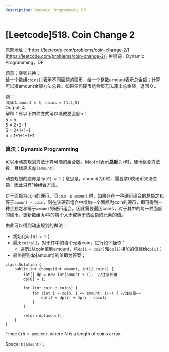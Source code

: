 ```yaml
---
description: Dynamic Programming，DP
---
```


# \[Leetcode]518. Coin Change 2

原题地址：[https://leetcode.com/problems/coin-change-2/](https://leetcode.com/problems/coin-change-2/) 关键词：Dynamic Programming，DP

题意：零钱兑换；\
给一个数组`coins[]`表示不同面额的硬币，给一个整数amount表示总金额；计算可以凑amount金额方法总数。如果任何硬币组合都无法凑出总金额，返回 0 。

例：\
Input: `amount = 5, coins = [1,2,5] `\
Output: 4 \
解释：有以下四种方式可以凑成总金额5：\
5 = 5 \
5 = 2+2+1 \
5 = 2+1+1+1 \
5 = 1+1+1+1+1

### 算法：Dynamic Programming

可以用动态规划方法计算可能的组合数。用`dp[x]`表示**总额**为`x`时，硬币组合方法数，目标是求`dp[amount]`

动态规划的边界是`dp[0] = 1`；意思是，amount为0时，需要拿0枚硬币来凑总额，因此只有1种组合方法。

对于面额为coin的硬币，当`coin ≤ amount` 时，如果存在一种硬币组合的总额之和等于`amount − coin`，则在该硬币组合中增加一个面额为coin的硬币，即可得到一种金额之和等于`amount`的硬币组合。因此需要遍历coins，对于其中的每一种面额的硬币，更新数组dp中的每个大于或等于该面额的元素的值。

由此可以得到动态规划的做法：

* 初始化`dp[0] = 1`；
* 遍历`coins[]`，对于其中的每个元素coin，进行如下操作：
  * 遍历`i`从coin值到amount，将`dp[i − coin]`和`dp[i]`相加的值赋给`dp[i]`； 
* 最终得到dp\[amount]的值即为答案；

```
class Solution {
    public int change(int amount, int[] coins) {
        int[] dp = new int[amount + 1];  //注意长度
        dp[0] = 1; 
        
        for (int coin : coins) {
            for (int i = coin; i <= amount; i++) { //注意是<=
                dp[i] = dp[i] + dp[i - coin];
            }
        }
        
        return dp[amount];
    }
}
```

Time: `O(N × amount)`, where N is a length of coins array.

Space: `O(amount)`；

